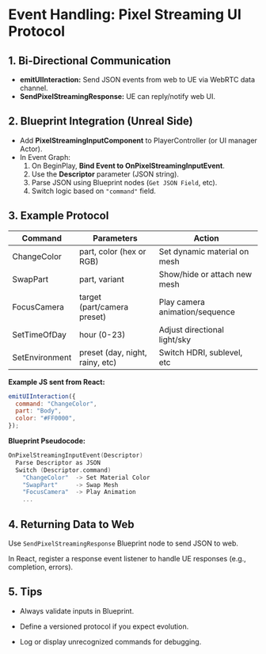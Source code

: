 # Event Handling: Pixel Streaming UI Protocol

## 1. Bi-Directional Communication

- **emitUIInteraction:** Send JSON events from web to UE via WebRTC data channel.
- **SendPixelStreamingResponse:** UE can reply/notify web UI.

## 2. Blueprint Integration (Unreal Side)

- Add **PixelStreamingInputComponent** to PlayerController (or UI manager Actor).
- In Event Graph:
  1. On BeginPlay, **Bind Event to OnPixelStreamingInputEvent**.
  2. Use the **Descriptor** parameter (JSON string).
  3. Parse JSON using Blueprint nodes (`Get JSON Field`, etc).
  4. Switch logic based on `"command"` field.

## 3. Example Protocol

| Command        | Parameters                      | Action                         |
| -------------- | ------------------------------- | ------------------------------ |
| ChangeColor    | part, color (hex or RGB)        | Set dynamic material on mesh   |
| SwapPart       | part, variant                   | Show/hide or attach new mesh   |
| FocusCamera    | target (part/camera preset)     | Play camera animation/sequence |
| SetTimeOfDay   | hour (0-23)                     | Adjust directional light/sky   |
| SetEnvironment | preset (day, night, rainy, etc) | Switch HDRI, sublevel, etc     |

**Example JS sent from React:**

```js
emitUIInteraction({
  command: "ChangeColor",
  part: "Body",
  color: "#FF0000",
});
```

**Blueprint Pseudocode:**

```c++
OnPixelStreamingInputEvent(Descriptor)
  Parse Descriptor as JSON
  Switch (Descriptor.command)
    "ChangeColor"  -> Set Material Color
    "SwapPart"     -> Swap Mesh
    "FocusCamera"  -> Play Animation
    ...
```

## 4. Returning Data to Web

Use `SendPixelStreamingResponse` Blueprint node to send JSON to web.

In React, register a response event listener to handle UE responses (e.g., completion, errors).

## 5. Tips

- Always validate inputs in Blueprint.

- Define a versioned protocol if you expect evolution.

- Log or display unrecognized commands for debugging.
